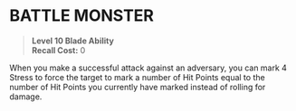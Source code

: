 ﻿---
tags:
  - Ability
  - CharacterOption
name: 'BATTLE MONSTER'
level: 10
domain: 'Blade'
type: 'Ability'
recall: '0'
description: 'When you make a successful attack against an adversary, you can mark 4 Stress to force the target to mark a number of Hit Points equal to the number of Hit Points you currently have marked instead of rolling for damage.'
---
# BATTLE MONSTER

> **Level 10 Blade Ability**  
> **Recall Cost:** 0

When you make a successful attack against an adversary, you can mark 4 Stress to force the target to mark a number of Hit Points equal to the number of Hit Points you currently have marked instead of rolling for damage.
